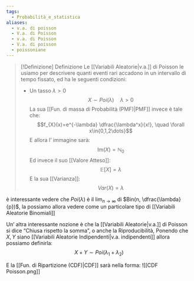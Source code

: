 ```yaml
---
tags:
  - Probabilità_e_statistica
aliases:
  - v.a. di poisson
  - V.a. di Poisson
  - v.a. di Poisson
  - V.a. di poisson
  - poissoniane
---
```


>[!Definizione]  Definizione
>Le [[Variabili Aleatorie|v.a.]] di Poisson le usiamo per descrivere quanti eventi rari accadono in un intervallo di tempo fissato, ed ha le seguenti condizioni:
>- Un tasso $\lambda>0$ 
>$$X\sim Poi(\lambda)\quad \lambda>0$$
>La sua [[Fun. di massa di Probabilità (PMF)|PMF]] invece è tale che:
>$$f_{X}(x)=e^{-\lambda} \dfrac{\lambda^x}{x!}, \quad \forall x\in{0,1,2\dots}$$
>E allora l’ immagine sarà:
>$$\mathrm{Im}(X)=\mathbb{N}_{0}$$
>Ed invece il suo [[Valore Atteso]]:
>$$\mathbb{E}[X]=\lambda$$
>E la sua [[Varianza]]:
>$$Var(X)=\lambda$$


è interessante vedere che $Poi(\lambda)$ è il $\lim_{ n \to \infty }$ di $Bin(n, \dfrac{\lambda}{p})$, la possiamo allora vedere come un particolare tipo di [[Variabili Aleatorie Binomiali]]

Un’ altra interessante nozione è che la [[Variabili Aleatorie|v.a.]] di Poisson si dice “Chiusa rispetto la somma”, o anche la Riproducibilità, Ponendo che $X,Y$ siano [[Variabili Aleatorie Indipendenti|v.a. indipendenti]] allora possiamo definirla:
$$X+Y\sim Poi(\lambda_{1}+\lambda_{2})$$

E la [[Fun. di Ripartizione (CDF)|CDF]] sarà nella forma:
![[CDF Poisson.png]]